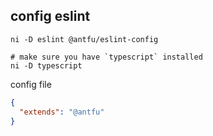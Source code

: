 ## config eslint


```shell
ni -D eslint @antfu/eslint-config

# make sure you have `typescript` installed
ni -D typescript
```


config file

```json
{
  "extends": "@antfu"
}
```